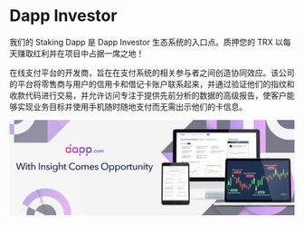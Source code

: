 # Dapp Investor

我们的 Staking Dapp 是 Dapp Investor 生态系统的入口点。质押您的 TRX 以每天赚取红利并在项目中占据一席之地！

在线支付平台的开发商，旨在在支付系统的相关参与者之间创造协同效应。该公司的平台将零售商与用户的信用卡和借记卡账户联系起来，并通过验证他们的指纹和收款代码进行交易，并允许访问专注于提供先前分析的数据的高级报告，使客户能够实现业务目标并使用手机随时随地支付而无需出示他们的卡信息。

![1500x500](1500x500.jpg)

